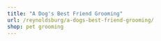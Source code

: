 ```yaml
---
title: "A Dog's Best Friend Grooming"
url: /reynoldsburg/a-dogs-best-friend-grooming/
shop: pet grooming
---
```

